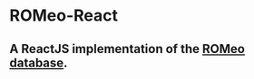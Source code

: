 # ROMeo-React
## A ReactJS implementation of the [ROMeo database](https://github.com/Ascaniolamp/ROMeo-DB).
